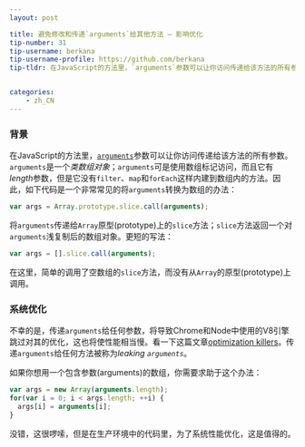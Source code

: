 ```yaml
---
layout: post

title: 避免修改和传递`arguments`给其他方法 — 影响优化
tip-number: 31
tip-username: berkana
tip-username-profile: https://github.com/berkana
tip-tldr: 在JavaScript的方法里，`arguments`参数可以让你访问传递给该方法的所有参数。`arguments`是一个*类数组对象*；`arguments`可是使用数组标记访问，而且它有*length*参数，但是它没有`filter`、`map`和`forEach`这样内建到数组内的方法。因此，如下代码是一个非常常见的将`arguments`转换为数组的办法


categories:
    - zh_CN
---
```


### 背景

在JavaScript的方法里，[`arguments`](https://developer.mozilla.org/zh-CN/docs/Web/JavaScript/Reference/Functions/arguments)参数可以让你访问传递给该方法的所有参数。`arguments`是一个*类数组对象*；`arguments`可是使用数组标记访问，而且它有*length*参数，但是它没有`filter`、`map`和`forEach`这样内建到数组内的方法。因此，如下代码是一个非常常见的将`arguments`转换为数组的办法：

```js
var args = Array.prototype.slice.call(arguments);
```

将`arguments`传递给`Array`原型(prototype)上的`slice`方法；`slice`方法返回一个对`arguments`浅复制后的数组对象。更短的写法：

```js
var args = [].slice.call(arguments);
```

在这里，简单的调用了空数组的`slice`方法，而没有从`Array`的原型(prototype)上调用。

### 系统优化

不幸的是，传递`arguments`给任何参数，将导致Chrome和Node中使用的V8引擎跳过对其的优化，这也将使性能相当慢。看一下这篇文章[optimization killers](https://github.com/petkaantonov/bluebird/wiki/Optimization-killers)。传递`arguments`给任何方法被称为*leaking `arguments`*。

如果你想用一个包含参数(arguments)的数组，你需要求助于这个办法：

```js
var args = new Array(arguments.length);
for(var i = 0; i < args.length; ++i) {
  args[i] = arguments[i];
}
```

没错，这很啰嗦，但是在生产环境中的代码里，为了系统性能优化，这是值得的。